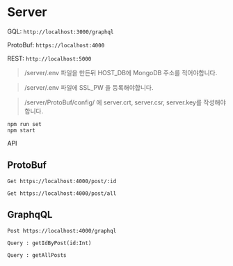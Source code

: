 # Server

GQL: `http://localhost:3000/graphql`

ProtoBuf: `https://localhost:4000`

REST: `http://localhost:5000`

> /server/.env 파일을 만든뒤 HOST_DB에 MongoDB 주소를 적어야합니다.

> /server/.env 파일에 SSL_PW 을 등록해야합니다.

> /server/ProtoBuf/config/ 에 server.crt, server.csr, server.key를 작성해야합니다.


```
npm run set
npm start
```

API

## ProtoBuf

`Get https://localhost:4000/post/:id`

`Get https://localhost:4000/post/all`

## GraphqQL

`Post https://localhost:4000/graphql`

`Query : getIdByPost(id:Int)`

`Query : getAllPosts`
